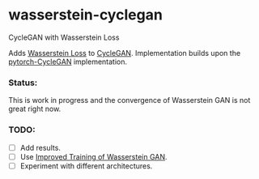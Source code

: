 # wasserstein-cyclegan
CycleGAN with Wasserstein Loss

Adds [Wasserstein Loss](https://arxiv.org/abs/1701.07875) to [CycleGAN](https://arxiv.org/pdf/1703.10593.pdf). Implementation builds upon the [pytorch-CycleGAN](https://github.com/junyanz/pytorch-CycleGAN-and-pix2pix) implementation.

### Status:
This is work in progress and the convergence of Wasserstein GAN is not great right now.

### TODO:
- [ ] Add results.
- [ ] Use [Improved Training of Wasserstein GAN](https://arxiv.org/pdf/1704.00028.pdf).
- [ ] Experiment with different architectures.
